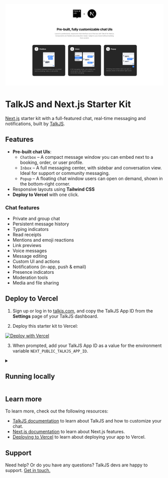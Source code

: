![TalkJS and Next.js Starter Kit cover, showing chat UI cards for a chatbox, inbox, and a popup UI.](/public/cover.png)

# TalkJS and Next.js Starter Kit

[Next.js](https://nextjs.org) starter kit with a full-featured chat, real-time messaging and notifications, built by [TalkJS](https://talkjs.com).

## Features

- **Pre-built chat UIs**:
  - `Chatbox` – A compact message window you can embed next to a booking, order, or user profile.
  - `Inbox` – A full messaging center, with sidebar and conversation view. Ideal for support or community messaging.
  - `Popup` – A floating chat window users can open on demand, shown in the bottom-right corner.
- Responsive layouts using **Tailwind CSS**
- **Deploy to Vercel** with one click.

### Chat features
- Private and group chat
- Persistent message history
- Typing indicators
- Read receipts
- Mentions and emoji reactions
- Link previews
- Voice messages
- Message editing
- Custom UI and actions
- Notifications (in-app, push & email)
- Presence indicators
- Moderation tools
- Media and file sharing

## Deploy to Vercel

1. Sign up or log in to [talkjs.com](https://talkjs.com), and copy the TalkJS App ID from the **Settings** page of your TalkJS dashboard.

2. Deploy this starter kit to Vercel:

[![Deploy with Vercel](https://vercel.com/button)](https://vercel.com/new/clone?repository-url=https://github.com/talkjs/talkjs-nextjs-starter&env=NEXT_PUBLIC_TALKJS_APP_ID&envDescription=Your%20TalkJS%20App%20ID&envLink=https://talkjs.com/dashboard)

3. When prompted, add your TalkJS App ID as a value for the environment variable `NEXT_PUBLIC_TALKJS_APP_ID`.

<details>
<summary><h2>Running locally</h2></summary>

### 1. Clone this repository

```bash
git clone https://github.com/talkjs/talkjs-nextjs-starter
cd talkjs-nextjs-starter
```

### 2. Install dependencies

```bash
npm install
# or
yarn install
```

### 3. Configure environment variables

Create an `.env` file based on the example:

```bash
cp .env.example .env
```

Sign up or log in to [talkjs.com](https://talkjs.com), and copy your TalkJS App ID from the **Settings** page of your dashboard.

In your `.env` file, replace `<YOUR_APP_ID>` with your own TalkJS App ID:

```
NEXT_PUBLIC_TALKJS_APP_ID="<YOUR_APP_ID>"
```

### 4. Run the development server

```bash
npm run dev
# or
yarn dev
```

### 5. View and edit

Open [http://localhost:3000](http://localhost:3000) to view the app in your browser.

You can start editing any page, and changes update automatically. 

You can fully customize any aspect of the chat UI and functionality for the perfect in-app chat experience. Check out the [TalkJS documentation](https://talkjs.com/docs) to get started.
</details>

## Learn more

To learn more, check out the following resources:

* [TalkJS documentation](https://talkjs.com/docs) to learn about TalkJS and how to customize your chat.
* [Next.js documentation](https://nextjs.org/docs) to learn about Next.js features.
* [Deploying to Vercel](https://vercel.com/docs/deployments) to learn about deploying your app to Vercel.

## Support

Need help? Or do you have any questions? TalkJS devs are happy to support. [Get in touch.](https://talkjs.com/?chat)
